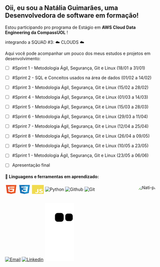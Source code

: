 ## Oii, eu sou a Natália Guimarães, uma Desenvolvedora de software em formação!
Estou participando pro programa de Estágio em **AWS Cloud Data Engineering da CompassUOL** !

integrando a SQUAD #3: :cloud: CLOUDS :cloud:



Aqui você pode acompanhar um pouco dos meus estudos e projetos em desenvolvimento:

- [ ] #Sprint 1 - Metodologia Ágil, Segurança, Git e Linux (18/01 a 31/01)
- [ ] #Sprint 2 - SQL e Conceitos usados na área de dados (01/02 a 14/02)
- [ ] #Sprint 3 - Metodologia Ágil, Segurança, Git e Linux (15/02 a 28/02)
- [ ] #Sprint 4 - Metodologia Ágil, Segurança, Git e Linux (01/03 a 14/03)
- [ ] #Sprint 5 - Metodologia Ágil, Segurança, Git e Linux (15/03 a 28/03)
- [ ] #Sprint 6 - Metodologia Ágil, Segurança, Git e Linux (29/03 a 11/04)
- [ ] #Sprint 7 - Metodologia Ágil, Segurança, Git e Linux (12/04 a 25/04)
- [ ] #Sprint 8 - Metodologia Ágil, Segurança, Git e Linux (26/04 a 09/05)
- [ ] #Sprint 9 - Metodologia Ágil, Segurança, Git e Linux (10/05 a 23/05)
- [ ] #Sprint 1 - Metodologia Ágil, Segurança, Git e Linux (23/05 a 06/06)
- [ ] Apresentação final


#### :rocket: Linguagens e ferramentas em aprendizado:
  <img align="center" alt="Nati-HTML" height="30" width="40" src="https://raw.githubusercontent.com/devicons/devicon/master/icons/html5/html5-original.svg">
  <img align="center" alt="Nati-CSS" height="30" width="40" src="https://raw.githubusercontent.com/devicons/devicon/master/icons/css3/css3-original.svg">
  <img align="center" alt="Nati-Js" height="30" width="40" src="https://raw.githubusercontent.com/devicons/devicon/master/icons/javascript/javascript-plain.svg">
  <img align="center" alt="Python" height="30" width="30" src="https://user-images.githubusercontent.com/104440384/214360489-b5abd1ed-3612-448f-86d0-d934dff813ab.png">
  <img align="center" alt="Github" height="30" width="30" src="https://user-images.githubusercontent.com/104440384/214358491-7894c9da-d142-46eb-b97c-ed4508d81792.png">
  <img align="center" alt="Git" height="30" width="30" src="https://user-images.githubusercontent.com/104440384/214358921-384e6d46-022f-4ae8-aa4b-a8a5f9098711.png">
  <img align="right" alt="Nati-pic" height="150" style="border-radius:50px;" src="https://i.imgur.com/5VxQrdb.png">
  
  ##
 
[![Email](https://img.shields.io/badge/-Gmail-%23333?style=for-the-badge&logo=gmail&logoColor=white)](mailto:guimaraessnatalia@gmail.com)
[![Linkedin](https://img.shields.io/badge/-LinkedIn-%230077B5?style=for-the-badge&logo=linkedin&logoColor=white)](https://www.linkedin.com/in/natalia-guimar%C3%A3es-6a357721b)
 ![Snake animation](https://github.com/nataliasguimaraes/nataliasguimaraes/blob/output/github-contribution-grid-snake.svg)

